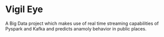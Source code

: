 # Vigil Eye
A Big Data project which makes use of real time streaming capabilities of Pyspark and Kafka and predicts anamoly behavior in public places.
